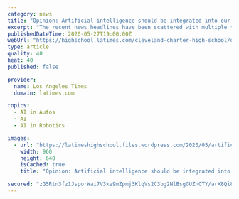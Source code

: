 ```yaml
---
category: news
title: "Opinion: Artificial intelligence should be integrated into our workforce"
excerpt: "The recent news headlines have been scattered with multiple topics of discussion on Artificial Intelligence, or AI, and its wide application. Artificial Intelligence has been altering and mediating all forms of human interaction,"
publishedDateTime: 2020-05-27T19:00:00Z
webUrl: "https://highschool.latimes.com/cleveland-charter-high-school/opinion-artificial-intelligence-should-be-integrated-into-our-workforce/"
type: article
quality: 40
heat: 40
published: false

provider:
  name: Los Angeles Times
  domain: latimes.com

topics:
  - AI in Autos
  - AI
  - AI in Robotics

images:
  - url: "https://latimeshighschool.files.wordpress.com/2020/05/artificial-intelligence-3382507_960_720.jpg"
    width: 960
    height: 640
    isCached: true
    title: "Opinion: Artificial intelligence should be integrated into our workforce"

secured: "zG5Rtn3fz1JsporWai7V3ke9mZpmj3KlqVs2C3bg2NlBsgGUZnCTY/arX8Qi85j8AQEfmwZNfpjRXoXTNmhRIOHg85pIC0IH2803Kp6jrECzknwk2yiV1zdvVgjYTKzy9ldeQ9Fq4AgEBwRu5ur9odvoNthftAzLToUTIyJtR7skB/XnXpxxluuv4d3RvvaJRZwVDYPBLdcP8RLibLgQFhBk12ZWwENu3uManpjzFASQWV7Lop37rb4bx1RBqiPNhsKTfdzzJFv0aBhGJObGEqgbiYxJALzSK5Ewy/f0sXpF2ja35PPuGvJ0gac/xe1toba1mp3q7/OaY4n7S0ohUqedmtkj6dL3eOG9P6SrQLEhlkbDpJaYcdwlG0nac4iB96UTRJcV6z3jkHOyn4k5/h9JY/IrT0lGN/QAzk6qL0hkBQqW7UJsL5Wid3RA1VR84q86g9prX8bA7fAi4a0N9uDwnngBWA5REsG08eGEirs=;keD1MuyKEzrVPT3RFAlQNw=="
---
```


